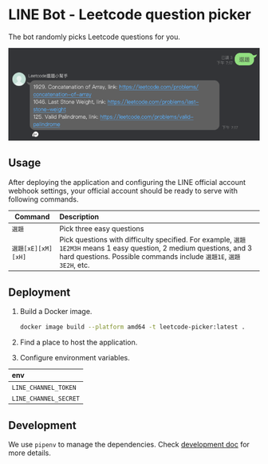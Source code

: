 # LINE Bot - Leetcode question picker

The bot randomly picks Leetcode questions for you.

![snapshot](docs/pics/intro.png)

## Usage

After deploying the application and configuring the LINE official account webhook settings, your official account should
be ready to serve with following commands.

| Command          | Description                                                                                                                                                                         |
|------------------|:------------------------------------------------------------------------------------------------------------------------------------------------------------------------------------|
| `選題`             | Pick three easy questions                                                                                                                                                           |
| `選題[xE][xM][xH]` | Pick questions with difficulty specified. For example, `選題1E2M3H` means 1 easy question, 2 medium questions, and 3 hard questions. Possible commands include `選題1E`, `選題3E2H`, etc. |

## Deployment

1. Build a Docker image.

    ```bash
    docker image build --platform amd64 -t leetcode-picker:latest .
    ```    

2. Find a place to host the application.
3. Configure environment variables.

| env                   |
|:----------------------|
| `LINE_CHANNEL_TOKEN`  |
| `LINE_CHANNEL_SECRET` |

## Development

We use `pipenv` to manage the dependencies. Check [development doc](docs/Development.md) for more details.

